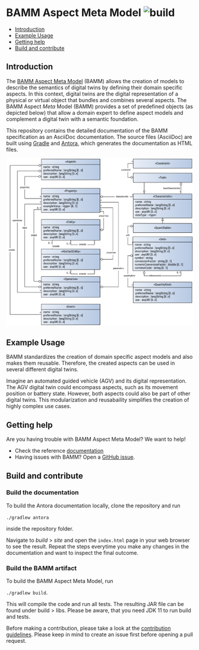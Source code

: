 # BAMM Aspect Meta Model ![build](https://github.com/OpenManufacturingPlatform/sds-bamm-aspect-meta-model/actions/workflows/antora-build.yml/badge.svg)

- [Introduction](#introduction)
- [Example Usage](#example-usage)
- [Getting help](#getting-help)
- [Build and contribute](#build-and-contribute)

## Introduction
The [BAMM Aspect Meta Model](https://openmanufacturingplatform.github.io/sds-documentation/bamm-specification/snapshot/index.html) (BAMM) allows the creation of models to describe the semantics of digital twins by defining their domain specific aspects.
In this context, digital twins are the digital representation of a physical or virtual object that bundles and combines several aspects.
The BAMM Aspect *Meta* Model (BAMM) provides a set of predefined objects (as depicted below) that allow a domain expert to define aspect models and complement a digital twin with a semantic foundation.

This repository contains the detailed documentation of the BAMM specification as an AsciiDoc documentation.
The source files (AsciiDoc) are built using [Gradle](https://gradle.org/) and [Antora](https://antora.org/), which generates the documentation as HTML files.

![BAMM Aspect Meta Model (BAMM) Elements](src/docs/modules/ROOT/images/aspect-meta-model.svg)

## Example Usage
BAMM standardizes the creation of domain specific aspect models and also makes them reusable.
Therefore, the created aspects can be used in several different digital twins.

Imagine an automated guided vehicle (AGV) and its digital representation.
The AGV digital twin could encompass aspects, such as its movement position or battery state.
However, both aspects could also be part of other digital twins.
This modularization and reusabaility simplifies the creation of highly complex use cases.

## Getting help
Are you having trouble with BAMM Aspect Meta Model? We want to help!

* Check the reference [documentation](https://openmanufacturingplatform.github.io/sds-documentation/bamm-specification/snapshot/index.html)
* Having issues with BAMM? Open a [GitHub issue]( https://github.com/OpenManufacturingPlatform/sds-bamm-aspect-meta-model/issues).

## Build and contribute

### Build the documentation
To build the Antora documentation locally, clone the repository and run

```./gradlew antora```

inside the repository folder.

Navigate to *build* > *site* and open the `index.html` page in your web browser to see the result.
Repeat the steps everytime you make any changes in the documentation and want to inspect the final outcome.

### Build the BAMM artifact
To build the BAMM Aspect Meta Model, run

```./gradlew build```.

This will compile the code and run all tests. The resulting JAR file can be found under build > libs.
Please be aware, that you need JDK 11 to run build and tests.

Before making a contribution, please take a look at the [contribution guidelines](CONTRIBUTING.md).
Please keep in mind to create an issue first before opening a pull request.